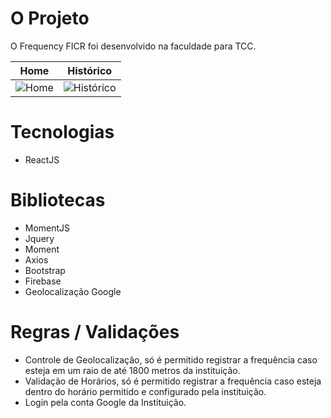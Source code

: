 # O Projeto
O Frequency FICR foi desenvolvido na faculdade para TCC.

| Home | Histórico |
|--|--|
| ![Home](https://lh5.googleusercontent.com/U44RfyZJokNlXTC3O7mV57uFncA1PT_Vk_wHan4eXB0JCS52_pfyDwssp_SCfHyno5AmoAxbv1XpIw=w1280-h906) | ![Histórico](https://lh3.googleusercontent.com/h3ERKF0TbokC_cuBgN8FKe_JvOhS4wUG6kius5fa50BeOEaycM3ekfBKP8Wq0NbBhoYlAA_I9HMc4A=w1280-h906) |



# Tecnologias
<ul>
    <li>ReactJS</li>
</ul>

# Bibliotecas
<ul>
    <li>MomentJS</li>
    <li>Jquery</li>
    <li>Moment</li>
    <li>Axios</li>
    <li>Bootstrap</li>
    <li>Firebase</li>
    <li>Geolocalização Google</li>
</ul>


# Regras / Validações

<ul>
    <li>Controle de Geolocalização, só é permitido registrar a frequência caso esteja em um raio de até 1800 metros da instituição.</li>
    <li>Validação de Horários, só é permitido registrar a frequência caso esteja dentro do horário permitido e configurado pela instituição.</li>
    <li>Login pela conta Google da Instituição.</li>
</ul>



